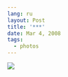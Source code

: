 ```yaml
---
lang: ru
layout: Post
title: '***'
date: Mar 4, 2008
tags:
  - photos
---
```


![](http://wow.sapegin.me/3n1b0W2q203V/sapegin-artem-20d-2007-06-09-366-6625.jpg)
